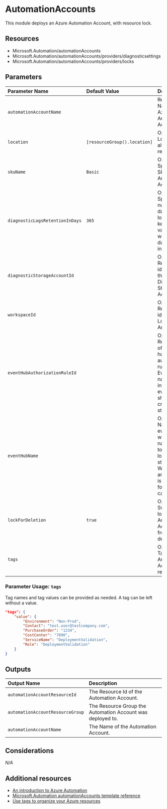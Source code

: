 # AutomationAccounts

This module deploys an Azure Automation Account, with resource lock.

## Resources

- Microsoft.Automation/automationAccounts
- Microsoft.Automation/automationAccounts/providers/diagnosticsettings
- Microsoft.Automation/automationAccounts/providers/locks

## Parameters

| Parameter Name | Default Value | Description |
| :-             | :-            | :-          |
| `automationAccountName` | | Required. Name of the Azure Automation Account
| `location` | `[resourceGroup().location]` | Optional. Location for all resources.
| `skuName` | `Basic` | Optional. Specifies the SKU for the Automation Account
| `diagnosticLogsRetentionInDays` | `365` | Optional. Specifies the number of days that logs will be kept for; a value of 0 will retain data indefinitely.
| `diagnosticStorageAccountId` | | Optional. Resource identifier of the Diagnostic Storage Account.
| `workspaceId` | | Optional. Resource identifier of Log Analytics.
| `eventHubAuthorizationRuleId` | | Optional. Resource ID of the event hub authorization rule for the Event Hubs namespace in which the event hub should be created or streamed to.
| `eventHubName` | | Optional. Name of the event hub within the namespace to which logs are streamed. Without this, an event hub is created for each log category.
| `lockForDeletion` | `true` | Optional. Switch to lock Automation Account from deletion.
| `tags` | | Optional. Tags of the Automation Account resource.

### Parameter Usage: `tags`

Tag names and tag values can be provided as needed. A tag can be left without a value.

```json
"tags": {
    "value": {
        "Environment": "Non-Prod",
        "Contact": "test.user@testcompany.com",
        "PurchaseOrder": "1234",
        "CostCenter": "7890",
        "ServiceName": "DeploymentValidation",
        "Role": "DeploymentValidation"
    }
}
```

## Outputs

| Output Name | Description |
| :-          | :-          |
| `automationAccountResourceId` | The Resource Id of the Automation Account.
| `automationAccountResourceGroup` | The Resource Group the Automation Account was deployed to.
| `automationAccountName` | The Name of the Automation Account.

## Considerations

*N/A*

## Additional resources

- [An introduction to Azure Automation](https://docs.microsoft.com/en-us/azure/automation/automation-intro)
- [Microsoft.Automation automationAccounts template reference](https://docs.microsoft.com/en-us/azure/templates/microsoft.automation/2015-10-31/automationaccounts)
- [Use tags to organize your Azure resources](https://docs.microsoft.com/en-us/azure/azure-resource-manager/resource-group-using-tags)